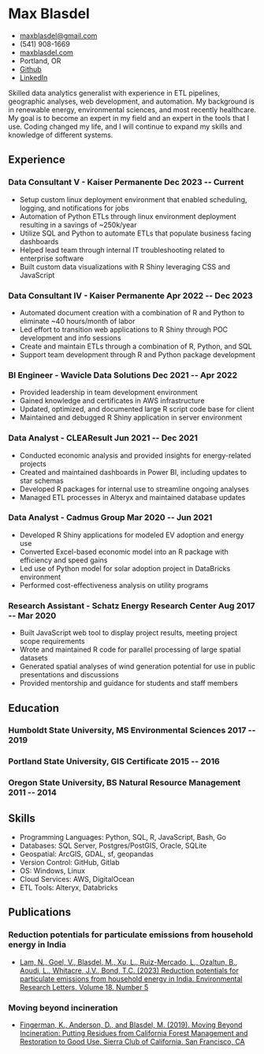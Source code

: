 <!-- TITLE -->

# Max Blasdel

<!-- CONTACT DETAILS -->

- <maxblasdel@gmail.com>
- (541) 908-1669
- [maxblasdel.com](https://www.maxblasdel.com/)
- Portland, OR
- [Github](https://github.com/mxblsdl)
- [LinkedIn](https://www.linkedin.com/in/max-blasdel/)

<!-- SUMMARY -->

Skilled data analytics generalist with experience in ETL pipelines, geographic analyses, web development, and automation. My background is in renewable energy, environmental sciences, and most recently healthcare. My goal is to become an expert in my field and an expert in the tools that I use. Coding changed my life, and I will continue to expand my skills and knowledge of different systems.

## Experience

### <span>Data Consultant V - Kaiser Permanente</span> <span>Dec 2023 -- Current</span>

- Setup custom linux deployment environment that enabled scheduling, logging, and notifications for jobs
- Automation of Python ETLs through linux environment deployment resulting in a savings of ~250k/year
- Utilize SQL and Python to automate ETLs that populate business facing dashboards
- Helped lead team through internal IT troubleshooting related to enterprise software
- Built custom data visualizations with R Shiny leveraging CSS and JavaScript

### <span>Data Consultant IV - Kaiser Permanente</span> <span>Apr 2022 -- Dec 2023</span>

- Automated document creation with a combination of R and Python to eliminate ~40 hours/month of labor
- Led effort to transition web applications to R Shiny through POC development and info sessions
- Create and maintain ETLs through a combination of R, Python, and SQL
- Support team development through R and Python package development

### <span>BI Engineer - Wavicle Data Solutions</span> <span>Dec 2021 -- Apr 2022</span>

- Provided leadership in team development environment
- Gained knowledge and certificates in AWS infrastructure
- Updated, optimized, and documented large R script code base for client
- Maintained and debugged R Shiny application in server environment

### <span>Data Analyst - CLEAResult</span> <span>Jun 2021 -- Dec 2021</span>

- Conducted economic analysis and provided insights for energy-related projects
- Created and maintained dashboards in Power BI, including updates to star schemas
- Developed R packages for internal use to streamline ongoing analyses
- Managed ETL processes in Alteryx and maintained database updates

### <span>Data Analyst - Cadmus Group</span> <span>Mar 2020 -- Jun 2021</span>

- Developed R Shiny applications for modeled EV adoption and energy use
- Converted Excel-based economic model into an R package with efficiency and speed gains
- Led use of Python model for solar adoption project in DataBricks environment
- Performed cost-effectiveness analysis on utility programs

### <span>Research Assistant - Schatz Energy Research Center</span> <span>Aug 2017 -- Mar 2020 </span>

- Built JavaScript web tool to display project results, meeting project scope requirements
- Wrote and maintained R code for parallel processing of large spatial datasets
- Generated spatial analyses of wind generation potential for use in public presentations and discussions
- Provided mentorship and guidance for students and staff members

## Education

### <span>Humboldt State University, MS Environmental Sciences</span> <span>2017 -- 2019</span>

### <span>Portland State University, GIS Certificate</span> <span>2015 -- 2016</span>

### <span>Oregon State University, BS Natural Resource Management</span> <span>2011 -- 2014</span>

## Skills

- Programming Languages: Python, SQL, R, JavaScript, Bash, Go
- Databases: SQL Server, Postgres/PostGIS, Oracle, SQLite
- Geospatial: ArcGIS, GDAL, sf, geopandas
- Version Control: GitHub, Gitlab
- OS: Windows, Linux
- Cloud Services: AWS, DigitalOcean
- ETL Tools: Alteryx, Databricks

## Publications

### <span>Reduction potentials for particulate emissions from household energy in India</span>

- [Lam, N., Goel, V., Blasdel, M., Xu, L., Ruiz-Mercado, L., Ozaltun, B., Aoudi, L., Whitacre, J.V., Bond, T.C. (2023) Reduction potentials for particulate emissions from household energy in India. Environmental Research Letters. Volume 18. Number 5](https://iopscience.iop.org/article/10.1088/1748-9326/acc7ba)

### <span>Moving beyond incineration</span>

- [Fingerman, K., Anderson, D., and Blasdel, M. (2019). Moving Beyond Incineration: Putting Residues from California Forest Management and Restoration to Good Use. Sierra Club of California. San Francisco, CA](https://www.sierraclub.org/sites/www.sierraclub.org/files/sce/sierra-club-california/PDFs/SCC_MovingBeyondIncineration.pdf)
